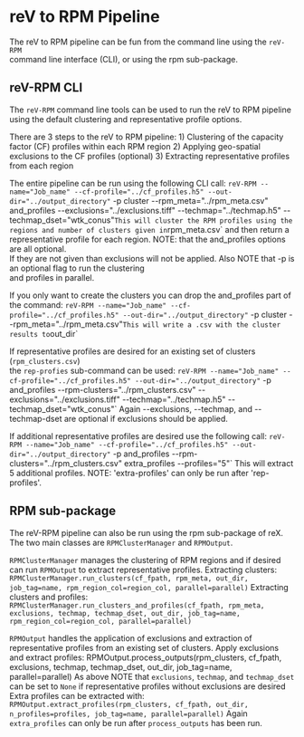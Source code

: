 # reV to RPM Pipeline

The reV to RPM pipeline can be fun from the command line using the `reV-RPM`  
command line interface (CLI), or using the rpm sub-package.

## reV-RPM CLI

The `reV-RPM` command line tools can be used to run the reV to RPM pipeline  
using the default clustering and representative profile options.

There are 3 steps to the reV to RPM pipeline:
    1) Clustering of the capacity factor (CF) profiles within each RPM region
    2) Applying geo-spatial exclusions to the CF profiles (optional)
    3) Extracting representative profiles from each region

The entire pipeline can be run using the following CLI call:
`reV-RPM --name="Job_name" --cf-profile="../cf_profiles.h5" --out-dir="../output_directory"` -p cluster --rpm_meta="../rpm_meta.csv" and_profiles --exclusions="../exclusions.tiff" --techmap="../techmap.h5" --techmap_dset="wtk_conus"`
This will cluster the RPM profiles using the regions and number of clusters given in `rpm_meta.csv` and
then return a representative profile for each region. NOTE: that the and_profiles options are all optional.  
If they are not given than exclusions will not be applied.  Also NOTE that -p is an optional flag to run the clustering  
and profiles in parallel.

If you only want to create the clusters you can drop the and_profiles part of the command:
`reV-RPM --name="Job_name" --cf-profile="../cf_profiles.h5" --out-dir="../output_directory"` -p cluster --rpm_meta="../rpm_meta.csv"`
This will write a .csv with the cluster results to `out_dir`

If representative profiles are desired for an existing set of clusters (`rpm_clusters.csv`)  
the `rep-profies` sub-command can be used:
`reV-RPM --name="Job_name" --cf-profile="../cf_profiles.h5" --out-dir="../output_directory"` -p and_profiles --rpm-clusters="../rpm_clusters.csv" --exclusions="../exclusions.tiff" --techmap="../techmap.h5" --techmap_dset="wtk_conus"`
Again --exclusions, --techmap, and --techmap-dset are optional if exclusions should be applied.

If additional representative profiles are desired use the following call:
`reV-RPM --name="Job_name" --cf-profile="../cf_profiles.h5" --out-dir="../output_directory"` -p and_profiles --rpm-clusters="../rpm_clusters.csv" extra_profiles --profiles="5"`
This will extract 5 additional profiles.  NOTE: 'extra-profiles' can only be run after 'rep-profiles'.

## RPM sub-package

The reV-RPM pipeline can also be run using the rpm sub-package of reX. The two main classes are
`RPMClusterManager` and `RPMOutput`.

`RPMClusterManager` manages the clustering of RPM regions and if desired can run `RPMOutput` to extract
representative profiles.
Extracting clusters:
`RPMClusterManager.run_clusters(cf_fpath, rpm_meta, out_dir, job_tag=name,
                                rpm_region_col=region_col, parallel=parallel)`
Extracting clusters and profiles:
`RPMClusterManager.run_clusters_and_profiles(cf_fpath, rpm_meta, exclusions,
                                             techmap, techmap_dset, out_dir,
                                             job_tag=name, rpm_region_col=region_col,
                                             parallel=parallel)`

`RPMOutput` handles the application of exclusions and extraction of representative profiles from an
existing set of clusters.
Apply exclusions and extract profiles:
RPMOutput.process_outputs(rpm_clusters, cf_fpath, exclusions,
                          techmap, techmap_dset, out_dir,
                          job_tag=name, parallel=parallel)
As above NOTE that `exclusions`, `techmap`, and `techmap_dset` can be set to `None`
if representative profiles without exclusions are desired
Extra profiles can be extracted with:
`RPMOutput.extract_profiles(rpm_clusters, cf_fpath, out_dir,
                            n_profiles=profiles, job_tag=name,
                            parallel=parallel)`
Again `extra_profiles` can only be run after `process_outputs` has been run.
